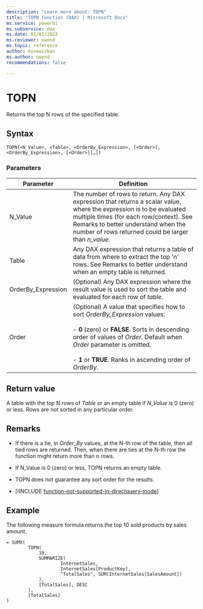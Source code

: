 ```yaml
---
description: "Learn more about: TOPN"
title: "TOPN function (DAX) | Microsoft Docs"
ms.service: powerbi 
ms.subservice: dax 
ms.date: 02/01/2023
ms.reviewer: owend
ms.topic: reference
author: minewiskan
ms.author: owend 
recommendations: false

---
```

# TOPN

Returns the top N rows of the specified table.  
  
## Syntax  
  
```dax
TOPN(<N_Value>, <Table>, <OrderBy_Expression>, [<Order>[, <OrderBy_Expression>, [<Order>]]…])  
```
  
### Parameters

|Parameter|Definition|  
|-------------|--------------|  
|N_Value|The number of rows to return. Any DAX expression that returns a scalar value, where the expression is to be evaluated multiple times (for each row/context). See Remarks to better understand when the number of rows returned could be larger than *n_value*.  |  
|Table|Any DAX expression that returns a table of data from where to extract the top 'n' rows. See Remarks to better understand when an empty table is returned.  |  
|OrderBy_Expression|(Optional) Any DAX expression where the result value is used to sort the table and evaluated for each row of *table*.  |
|Order|(Optional) A value that specifies how to sort *OrderBy_Expression* values:<br /><br /> - **0** (zero) or  **FALSE**. Sorts in descending order of values of *Order*. Default when *Order* parameter is omitted. <br /><br /> - **1** or **TRUE**. Ranks in ascending order of *OrderBy*.|
  
## Return value

A table with the top N rows of *Table* or an empty table if *N_Value* is 0 (zero) or less. Rows are not sorted in any particular order.  
  
## Remarks  
  
- If there is a tie, in *Order_By* values, at the N-th row of the table, then all tied rows are returned. Then, when there are ties at the N-th row the function might return more than n rows.  
  
- If N_Value is 0 (zero) or less, TOPN returns an empty table.  
  
- TOPN does not guarantee any sort order for the results.  

- [!INCLUDE [function-not-supported-in-directquery-mode](includes/function-not-supported-in-directquery-mode.md)]

## Example

The following measure formula returns the top 10 sold products by sales amount.  
  
```dax
= SUMX(
        TOPN(
            10, 
            SUMMARIZE(
                    InternetSales, 
                    InternetSales[ProductKey], 
                    "TotalSales", SUM(InternetSales[SalesAmount])
            ),
            [TotalSales], DESC
        ),
        [TotalSales]
)
 
```
